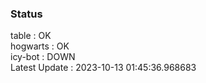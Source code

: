 ### Status


table : OK  
hogwarts : OK  
icy-bot : DOWN  
Latest Update : 2023-10-13 01:45:36.968683
